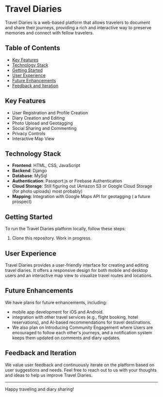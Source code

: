 # Travel Diaries

Travel Diaries is a web-based platform that allows travelers to document and share their journeys, providing a rich and interactive way to preserve memories and connect with fellow travelers.

## Table of Contents

- [Key Features](#key-features)
- [Technology Stack](#technology-stack)
- [Getting Started](#getting-started)
- [User Experience](#user-experience)
- [Future Enhancements](#future-enhancements)
- [Feedback and Iteration](#feedback-and-iteration)

## Key Features

- User Registration and Profile Creation
- Diary Creation and Editing
- Photo Upload and Geotagging
- Social Sharing and Commenting
- Privacy Controls
- Interactive Map View

## Technology Stack

- **Frontend**: HTML, CSS, JavaScript
- **Backend**: Django
- **Database**: MySql
- **Authentication**: Passport.js or Firebase Authentication
- **Cloud Storage**: Still figuring out (Amazon S3 or Google Cloud Storage (for photo uploads) most probably)
- **Mapping**: Integration with Google Maps API for geotagging ( a future prospect)

## Getting Started

To run the Travel Diaries platform locally, follow these steps:

1. Clone this repository.
Work in progress.

## User Experience

Travel Diaries provides a user-friendly interface for creating and editing travel diaries. It offers a responsive design for both mobile and desktop users and an interactive map view to visualize travel routes and locations.

## Future Enhancements

We have plans for future enhancements, including:
* mobile app development for iOS and Android.
* integration with other travel services (e.g., flight booking, hotel reservations), and AI-based recommendations for travel destinations. 
* We also plan on Introducing Community Engagement where Users are encouraged to follow each other's journeys, and a notification system keeps them updated on comments and diary updates. 


## Feedback and Iteration

We value user feedback and continuously iterate on the platform based on user suggestions and needs. Feel free to reach out to us with your thoughts and ideas to help us improve Travel Diaries.

---

Happy traveling and diary sharing!

